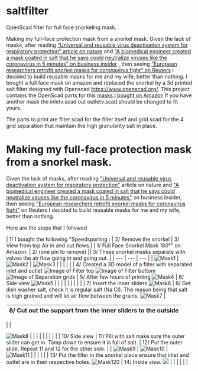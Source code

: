 # saltfilter
OpenScad filter for full face snorkeling mask.

Making my full-face protection mask from a snorkel mask. 
Given the lack of masks, after reading [“Universal and reusable virus deactivation system for respiratory protection” article on nature](https://www.nature.com/articles/srep39956) and [“A biomedical engineer created a mask coated in salt that he says could neutralize viruses like the coronavirus in 5 minutes” on business insider](https://www.businessinsider.fr/us/mask-coated-in-salt-neutralizes-viruses-like-coronavirus-2020-2) , then seeing [“European researchers retrofit snorkel masks for coronavirus fight” on Reuters](https://www.reuters.com/article/us-health-coronavirus-czech-snorkel-mask-idUSKBN21H2Z5) I decided to build reusable masks for me and my wife, better than nothing.
I bought a full face mask on amazon and replaced the snorkel by a 3d printed salt filter designed with Openscad https://www.openscad.org/.
This project contains the OpenScad parts for this [masks I bought on Amazon](https://www.amazon.fr/gp/product/B07L8RH96N/ref=ppx_yo_dt_b_asin_title_o04_s00?ie=UTF8&psc=1) 
If you have another mask the inletv.scad out outletv.scad should be changed to fit yours.

The parts to print are filter.scad for the filter itself and grid.scad for the 4 grid separation that maintain the high granularity salt in place.


# Making my full-face protection mask from a snorkel mask.

Given the lack of masks, after reading [&quot;Universal and reusable virus deactivation system for respiratory protection&quot;](https://www.nature.com/articles/srep39956) article on nature and [&quot;A biomedical engineer created a mask coated in salt that he says could neutralize viruses like the coronavirus in 5 minutes&quot;](https://www.businessinsider.fr/us/mask-coated-in-salt-neutralizes-viruses-like-coronavirus-2020-2) on business insider, then seeing [&quot;European researchers retrofit snorkel masks for coronavirus fight&quot;](https://www.reuters.com/article/us-health-coronavirus-czech-snorkel-mask-idUSKBN21H2Z5) on Reuters I decided to build reusable masks for me and my wife, better than nothing.

Here are the steps that I followed

| 1/ I bought the following &quot;Speedsporting :
 | 2/ Remove the snorkel  | 3/ View from top Air in and out flows.|
| 1/ Full Face Snorkel Mask 180°&quot; on Amazon: | 2/ (one pin to remove) || 3/ These snorkel masks separate with valves the air flow going in and going out. |
| --- | --- | --- |
| ![Mask1](/images/mask1.JPG) | ![Mask2](/images/mask2.JPG) | ![Mask3](/images/mask3.JPG) |
|
 |
 |
 |
| 4/ Created a 3D model of a filter with separated inlet and outlet ![Image of Filter top](/images/topview.png)
![Image of Filter bottom](/images/bottom.png)
![Image of Separation grids](/images/grids.png)
| 5/ After few hours of printing ![Mask4](/images/mask4.JPG) | 6/ Side view ![Mask5](/images/mask5.JPG) |
|
 |
 |
 |
|
 |
 |
 |
| 7/ Insert the inner sliders
 ![Mask6](/images/mask6.JPG) | 8/ Get dish washer salt, check it is regular salt (Na Cl). The reason being that salt is high grained and will let air flow between the grains. ![Mask7](/images/mask7.JPG) |

| 8/ Cut out the support from the inner sliders to the outside |
| --- |
|
 |

 ![Mask8](/images/mask8.JPG) |
|
 |
 |
 |
|
 |
 |
 |
| 10/ Side view | 11/ Fill with salt make sure the outer slider can get in. Tamp down to ensure it is full of salt. | 12/ Put the outer slide. Repeat 11 and 12 for the other side. |
| ![Mask9](/images/mask9.JPG) | ![Mask10](/images/mask10.JPG) | ![Mask11](/images/mask11.JPG) |
|
 |
 |
 |
| 13/ Put the filter in the snorkel place ensure that inlet and outlet are in their respective holes. ![Mask120](/images/mask12.JPG) | 14/ Inside view. ![](/images/mask13.JPG) |
 |
|
 |
 |
 |
